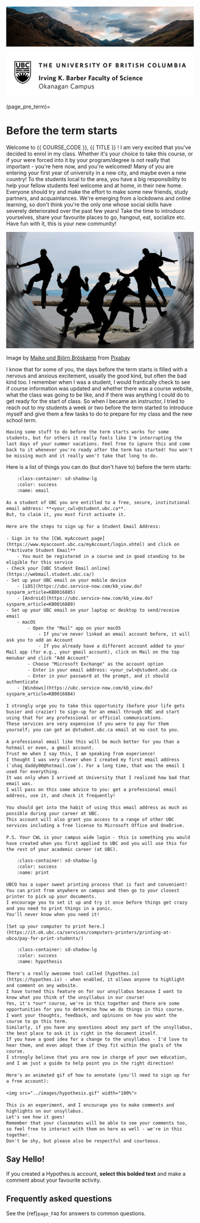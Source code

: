 ![](../images/header.jpg)

![](../images/UBCO_CMPS_header.jpg)

(page_pre_term)=
# Before the term starts

Welcome to {{ COURSE_CODE }}, {{ TITLE }} !
I am very excited that you've decided to enrol in my class.
Whether it's your choice to take this course, or if your were forced into it by your program/degree is not really that important - you're here now, and you're welcomed!
Many of you are entering your first year of university in a new city, and maybe even a new country!
To the students local to the area, you have a big responsibility to help your fellow students feel welcome and at home, in their new home.
Everyone should try and make the effort to make some new friends, study partners, and acquaintances.
We're emerging from a lockdowns and online learning, so don't think you're the only one whose social skills have severely deteriorated over the past few years!
Take the time to introduce yourselves, share your favourite places to go, hangout, eat, socialize etc.
Have fun with it, this is your new community!

<img src="../images/friendship.jpg" alt="Silhouettes of a group of 6 friends running up the walls of what appears to be a giant pipe. Mountains and a blue sky in the background.">

Image by [Maike und Björn Bröskamp](https://pixabay.com/users/broesis-5213623/?utm_source=link-attribution&amp;utm_medium=referral&amp;utm_campaign=image&amp;utm_content=2366955) from [Pixabay](https://pixabay.com//?utm_source=link-attribution&amp;utm_medium=referral&amp;utm_campaign=image&amp;utm_content=2366955)

I know that for some of you, the days before the term starts is filled with a nervous and anxious excitement, usually the good kind, but often the bad kind too.
I remember when I was a student, I would frantically check to see if course information was updated and whether there was a course website, what the class was going to be like, and if there was anything I could do to get ready for the start of class.
So when I became an instructor, I tried to reach out to my students a week or two before the term started to introduce myself and give them a few tasks to do to prepare for my class and the new school term.

```{note}
Having some stuff to do before the term starts works for some students, but for others it really feels like I'm interrupting the last days of your summer vacations. Feel free to ignore this and come back to it whenever you're ready after the term has started! You won't be missing much and it really won't take that long to do.
```

Here is a list of things you can do (but don't have to) before the term starts:

```{dropdown} 📧 1. Sign up for a UBC Student Email address!
    :class-container: sd-shadow-lg
    :color: success
    :name: email

As a student of UBC you are entitled to a free, secure, institutional email address: **<your_cwl>@student.ubc.ca**.
But, to claim it, you must first activate it.

Here are the steps to sign up for a Student Email Address:

- Sign in to the [CWL myAccount page](https://www.myaccount.ubc.ca/myAccount/login.xhtml) and click on **Activate Student Email**
    - You must be registered in a course and in good standing to be eligible for this service
- Check your [UBC Student Email online](https://webmail.student.ubc.ca/)
- Set up your UBC email on your mobile device
    - [iOS](https://ubc.service-now.com/kb_view.do?sysparm_article=KB0016885)
    - [Android](https://ubc.service-now.com/kb_view.do?sysparm_article=KB0016889)
- Set up your UBC email on your laptop or desktop to send/receive email
    - macOS
        - Open the "Mail" app on your macOS
            - If you've never linked an email account before, it will ask you to add an Account
            - If you already have a different account added to your Mail app (for e.g., your gmail account), click on Mail on the top menubar and click "Add Account"
        - Choose "Microsoft Exchange" as the account option
        - Enter in your email address: <your_cwl>@student.ubc.ca
        - Enter in your password at the prompt, and it should authenticate
    - [Windows](https://ubc.service-now.com/kb_view.do?sysparm_article=KB0016884)

I strongly urge you to take this opportunity (before your life gets busier and crazier) to sign-up for an email through UBC and start using that for any professional or official communications.
These services are very expensive if you were to pay for them yourself; you can get an @student.ubc.ca email at no cost to you.

A professional email like this will be much better for you than a hotmail or even, a gmail account. 
Trust me when I say this, I am speaking from experience! 
I thought I was very clever when I created my first email address (`shaq_daddy00@hotmail.com`). For a long time, that was the email I used for everything. 
It was only when I arrived at University that I realized how bad that email was.
I will pass on this same advice to you: get a professional email address, use it, and check it frequently!

You should get into the habit of using this email address as much as possible during your career at UBC.
This account will also grant you access to a range of other UBC services including a free license to Microsoft Office and OneDrive.

P.S. Your CWL is your campus wide login - this is something you would have created when you first applied to UBC and you will use this for the rest of your academic career (at UBC). 
```

```{dropdown} 🖨 2. Set yourself up to Print on Campus
    :class-container: sd-shadow-lg
    :color: success
    :name: print

UBCO has a super sweet printing process that is fast and convenient!
You can print from anywhere on campus and then go to your closest printer to pick up your documents.
I encourage you to set it up and try it once before things get crazy and you need to print things in a panic.
You'll never know when you need it!

[Set up your computer to print here.](https://it.ok.ubc.ca/services/computers-printers/printing-at-ubco/pay-for-print-students/)
```

```{dropdown} 🖊 3. Create a Hypothesis account (Optional)
    :class-container: sd-shadow-lg
    :color: success
    :name: hypothesis

There's a really awesome tool called [hypothes.is](https://hypothes.is) - when enabled, it allows anyone to highlight and comment on any website.
I have turned this feature on for our unsyllabus because I want to know what you think of the unsyllabus in our course!
Yes, it's *our* course, we're in this together and there are some opportunities for you to determine how we do things in this course.
I want your thoughts, feedback, and opinions on how you want the course to go this term.
Similarly, if you have any questions about any part of the unsyllabus, the best place to ask it is right in the document itself.
If you have a good idea for a change to the unsyllabus - I'd love to hear them, and even adopt them if they fit within the goals of the course.
I strongly believe that you are now in charge of your own education, and I am just a guide to help point you in the right direction!

Here's an animated gif of how to annotate (you'll need to sign up for a free account):

<img src="../images/hypothesis.gif" width="100%">

This is an experiment, and I encourage you to make comments and highlights on our unsyllabus.
Let's see how it goes!
Remember that your classmates will be able to see your comments too, so feel free to interact with them on here as well - we're in this together.
Don't be shy, but please also be respectful and courteous.
```

<!--
````{dropdown} 👋🏽 4. Submit the pre-course survey
    :class-container: sd-shadow-lg
    :color: success

In a large class, it's often difficult for instructors to know exactly what students need to succeed.
Of course, I have some sense of what is effective for student learning based on past classes and the education literature, but I still like to ask students to share things about their learning circumstances that they'd like me to know.
Students often use this survey to give me a heads up that they've got a busy work schedule, adult or child care responsibilities, health concerns, housing issues, etc...
I'm not likely to be able to solve things for you, but at the very least I can take into consideration your factors when designing the course.
I run this survey **completely anonymously** at the start of every course so no one feels any pressure, or fears retribution or judgement.

```{button-link} https://ubc.qualtrics.com
:color: primary
Click here to complete this survey, I suggest you complete this survey only once (per course).
```
````
-->

## Say Hello!

If you created a Hypothes.is account, **select this bolded text** and make a comment about your favourite activity.

## Frequently asked questions

See the {ref}`page_FAQ` for answers to common questions.